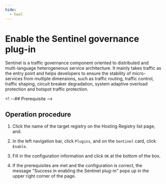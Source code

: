 ```yaml
---
hide:
  - heel
---
```


# Enable the Sentinel governance plug-in

Sentinel is a traffic governance component oriented to distributed and multi-language heterogeneous service architecture. It mainly takes traffic as the entry point and helps developers to ensure the stability of micro-services from multiple dimensions, such as traffic routing, traffic control, traffic shaping, circuit breaker degradation, system adaptive overload protection and hotspot traffic protection.

<! --## Prerequisite -->

## Operation procedure

1. Click the name of the target registry on the Hosting Registry list page, and.

    <!--![]()screenshots-->

2. In the left navigation bar, click `Plugins`, and on the `Sentinel` card, click `Enable`.

    <!--![]()screenshots-->

3. Fill in the configuration information and click `OK` at the bottom of the box.

    <!--![]()screenshots-->

4. If the prerequisites are met and the configuration is correct, the message "Success in enabling the Sentinel plug-in" pops up in the upper right corner of the page.

    <!--![]()screenshots-->